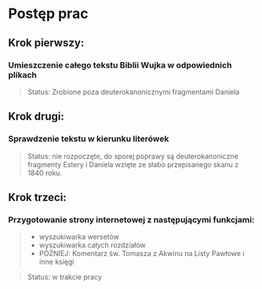 # Postęp prac

## Krok pierwszy:
### Umieszczenie całego tekstu Biblii Wujka w odpowiednich plikach
>Status: Zrobione poza deuterokanonicznymi fragmentami Daniela

## Krok drugi:
### Sprawdzenie tekstu w kierunku literówek
>Status: nie rozpoczęte, do sporej poprawy są deuterokanoniczne fragmenty Estery i Daniela wzięte ze słabo przepisanego skanu z 1840 roku.

## Krok trzeci:
### Przygotowanie strony internetowej z następującymi funkcjami:
>- wyszukiwarka wersetów
>- wyszukiwarka całych rozdziałów
>- PÓŻNIEJ: Komentarz św. Tomasza z Akwinu na Listy Pawłowe i inne księgi

>Status: w trakcie pracy
